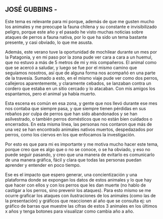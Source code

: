 ## JOSÉ GUBBINS  -
Este tema es relevante para mi porque, además de que me gusten mucho los animales y me preocupe la fauna chilena y su constante e invisibilizado peligro, porque este año y el pasado he visto muchas noticias sobre ataques de perros a fauna nativa, por lo que ha sido un tema bastante presente, y casi obviado, lo que me asusta.

Además, este verano tuve la oportunidad de mochilear durante un mes por la Patagonia, y en mi paso por la zona pude ver cara a cara a un huemul, que no estuvo a más de 5 metros de mi y mis compañeros. El animal como que se acercó a saludar, y luego se fue por el mismo camino que seguíamos nosotros, así que de alguna forma nos acompañó en una parte de la travesía. Sumado a esto, en el mismo viaje pude ver como dos perros, callejeros aparentemente, y claramente cebados, se lanzaban contra un cordero que estaba en un sitio cercado y lo atacaban. Con mis amigos los espantamos, pero el animal ya había muerto.

Esta escena es común en esa zona, y gente que nos llevó durante ese mes nos contaba que siempre pasa, y que siempre tienen pérdidas en sus rebaños por culpa de perros que han
sido abandonados y se han asilvestrado, o también perros domésticos que no están bien cuidados o encerrados. En esta misma línea, las personas nos contaron que más de una vez
se han encontrado animales nativos muertos, despedazados por perros, como los ciervos en los que enfocamos la investigación.

Por esto es que para mi es importante y me motiva mucho hacer este tema, porque creo que es algo que o no se conoce, o se ha obviado, y eso no puede seguir pasando, y creo
que una manera de evitarlo es comunicarlo de una manera gráfica, fácil y clara que todas las personas puedan aprender y entender en poco tiempo.

Ese es el impacto que espero generar, una concientización y una plataforma donde se
expongan los datos de estos animales y lo que hay que hacer con ellos y con los perros que
les dan muerte (no hablo de castigar a los perros, sino prevenir los ataques).
Para esto mismo se me ocurre graficar los ataques con ilustraciones de los animales
(como las de la presentación) y gráficos que reaccionen al año que se consulta ej: un gráfico
de barras que muestre las cifras de estos 3 animales en los últimos x años y tenga botones
para visualizar como cambia año a año.
